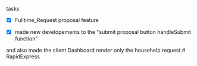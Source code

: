 tasks

- [x] Fulltime_Request proposal feature


- [x] made new developements to the "submit proposal button handleSubmit function"

and also made the client Dashboard render only the househelp request.# RapidExpress
